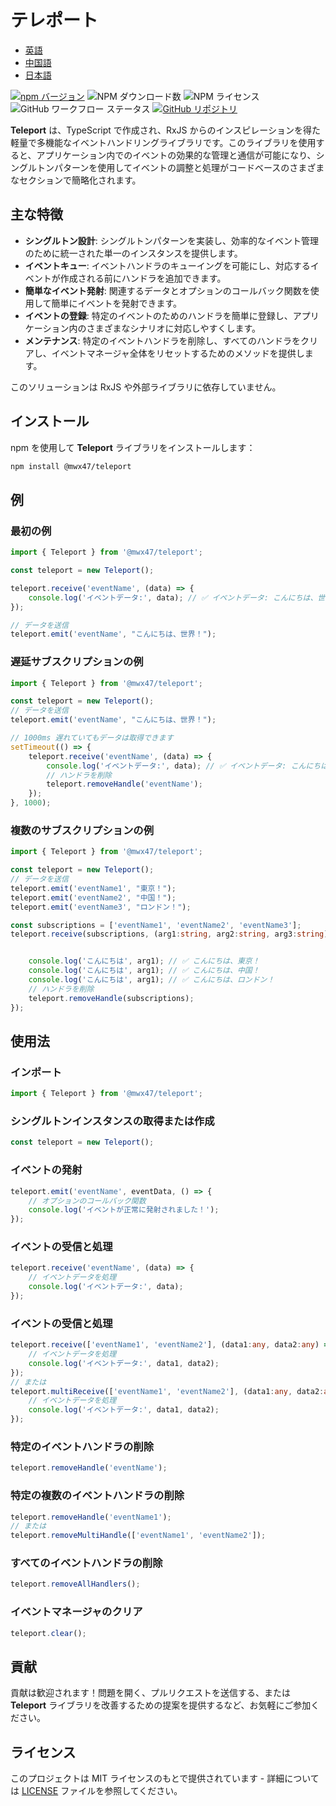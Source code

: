 # テレポート

- [英語](README.md)
- [中国語](README-zh.md)
- [日本語](README-ja.md)

[![npm バージョン](https://badge.fury.io/js/@mwx47%2Fteleport.svg)](https://badge.fury.io/js/@mwx47%2Fteleport)
![NPM ダウンロード数](https://img.shields.io/npm/dw/@mwx47/teleport)
![NPM ライセンス](https://img.shields.io/npm/l/@mwx47/teleport)
![GitHub ワークフロー ステータス](https://github.com/weixiangmeng521/teleport/actions/workflows/master.yml/badge.svg)
[![GitHub リポジトリ](https://img.shields.io/badge/GitHub-Repo-blue.svg)](https://github.com/weixiangmeng521/teleport)

**Teleport** は、TypeScript で作成され、RxJS からのインスピレーションを得た軽量で多機能なイベントハンドリングライブラリです。このライブラリを使用すると、アプリケーション内でのイベントの効果的な管理と通信が可能になり、シングルトンパターンを使用してイベントの調整と処理がコードベースのさまざまなセクションで簡略化されます。

## 主な特徴

- **シングルトン設計**: シングルトンパターンを実装し、効率的なイベント管理のために統一された単一のインスタンスを提供します。
- **イベントキュー**: イベントハンドラのキューイングを可能にし、対応するイベントが作成される前にハンドラを追加できます。
- **簡単なイベント発射**: 関連するデータとオプションのコールバック関数を使用して簡単にイベントを発射できます。
- **イベントの登録**: 特定のイベントのためのハンドラを簡単に登録し、アプリケーション内のさまざまなシナリオに対応しやすくします。
- **メンテナンス**: 特定のイベントハンドラを削除し、すべてのハンドラをクリアし、イベントマネージャ全体をリセットするためのメソッドを提供します。

このソリューションは RxJS や外部ライブラリに依存していません。

## インストール

npm を使用して **Teleport** ライブラリをインストールします：

```bash
npm install @mwx47/teleport
```

## 例

### 最初の例
```typescript
import { Teleport } from '@mwx47/teleport';

const teleport = new Teleport();

teleport.receive('eventName', (data) => {
    console.log('イベントデータ:', data); // ✅ イベントデータ: こんにちは、世界！
});

// データを送信
teleport.emit('eventName', "こんにちは、世界！");
```

### 遅延サブスクリプションの例
```typescript
import { Teleport } from '@mwx47/teleport';

const teleport = new Teleport();
// データを送信
teleport.emit('eventName', "こんにちは、世界！");

// 1000ms 遅れていてもデータは取得できます
setTimeout(() => {
    teleport.receive('eventName', (data) => {
        console.log('イベントデータ:', data); // ✅ イベントデータ: こんにちは、世界！ 
        // ハンドラを削除
        teleport.removeHandle('eventName');
    });
}, 1000);
```

### 複数のサブスクリプションの例
```typescript
import { Teleport } from '@mwx47/teleport';

const teleport = new Teleport();
// データを送信
teleport.emit('eventName1', "東京！");
teleport.emit('eventName2', "中国！");
teleport.emit('eventName3', "ロンドン！");

const subscriptions = ['eventName1', 'eventName2', 'eventName3'];
teleport.receive(subscriptions, (arg1:string, arg2:string, arg3:string) => {


    console.log('こんにちは', arg1); // ✅ こんにちは、東京！
    console.log('こんにちは', arg1); // ✅ こんにちは、中国！
    console.log('こんにちは', arg1); // ✅ こんにちは、ロンドン！
    // ハンドラを削除
    teleport.removeHandle(subscriptions);
});
```

## 使用法

### インポート

```typescript
import { Teleport } from '@mwx47/teleport';
```

### シングルトンインスタンスの取得または作成

```typescript
const teleport = new Teleport();
```

### イベントの発射

```typescript
teleport.emit('eventName', eventData, () => {
    // オプションのコールバック関数
    console.log('イベントが正常に発射されました！');
});
```

### イベントの受信と処理

```typescript
teleport.receive('eventName', (data) => {
    // イベントデータを処理
    console.log('イベントデータ:', data);
});
```

### イベントの受信と処理

```typescript
teleport.receive(['eventName1', 'eventName2'], (data1:any, data2:any) => {
    // イベントデータを処理
    console.log('イベントデータ:', data1, data2);
});
// または
teleport.multiReceive(['eventName1', 'eventName2'], (data1:any, data2:any) => {
    // イベントデータを処理
    console.log('イベントデータ:', data1, data2);
});
```

### 特定のイベントハンドラの削除

```typescript
teleport.removeHandle('eventName');
```

### 特定の複数のイベントハンドラの削除

```typescript
teleport.removeHandle('eventName1');
// または
teleport.removeMultiHandle(['eventName1', 'eventName2']);
```

### すべてのイベントハンドラの削除

```typescript
teleport.removeAllHandlers();
```

### イベントマネージャのクリア

```typescript
teleport.clear();
```

## 貢献

貢献は歓迎されます！問題を開く、プルリクエストを送信する、または **Teleport** ライブラリを改善するための提案を提供するなど、お気軽にご参加ください。

## ライセンス

このプロジェクトは MIT ライセンスのもとで提供されています - 詳細については [LICENSE](LICENSE) ファイルを参照してください。